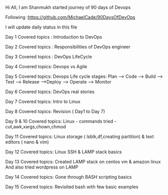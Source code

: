 Hi All, I am Shanmukh started journey of 90 days of Devops 

Following :https://github.com/MichaelCade/90DaysOfDevOps

I will update daily status in this file

Day 1 Covered topics : Introduction to DevOps 

Day 2 Covered topics : Responsibilities of DevOps engineer

Day 3 Covered topics : DevOps LifeCycle

Day 4 Covered topics: Devops vs Agile

Day 5 Covered topics: Devops Life cycle stages: Plan --> Code --> Build --> Test --> Release -->Deploy --> Operate --> Monitor

Day 6 Covered topics: DevOps real stories

Day 7 Covered topics: Intro to Linux

Day 8 Covered topics: Revision ( Day1 to Day 7)

Day 9 & 10 Covered topics: Linux - commands tried - cut,awk,xargs,chown,chmod

Day 11 Covered topics: Linux storage ( lsblk,df,creating partition) & text editors ( nano & vim)

Day 12 Covered topics: Linux SSH & LAMP stack basics

Day 13 Covered topics: Created LAMP stack on centos vm & amazon linux And also tried wordpress on LAMP

Day 14 Covered topics: Gone through BASH scripting basics

Day 15 Covered topics: Revisited bash with few basic examples 
